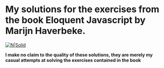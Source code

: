 # My solutions for the exercises from the book Eloquent Javascript by Marijn Haverbeke.

[![N|Solid](https://i.imgur.com/5Y4vR1q.png)](http://eloquentjavascript.net/)

**I make no claim to the quality of these solutions, they are merely my casual attempts at solving the exercises contained in the book**
